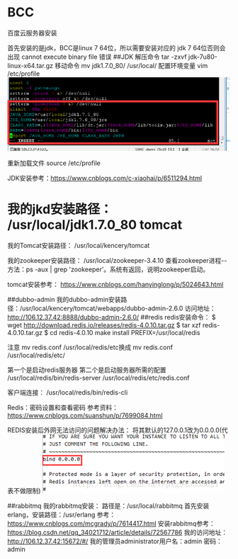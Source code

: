# BCC
百度云服务器安装

首先安装的是jdk，BCC是linux 7 64位，所以需要安装对应的 jdk 7 64位否则会出现 cannot execute binary file 错误
##JDK
解压命令 tar -zxvf jdk-7u80-linux-x64.tar.gz
移动命令 mv jdk1.7.0_80/ /usr/local/
配置环境变量 vim /etc/profile
![Image text](https://github.com/lixing20080830/BCC/raw/master/images-folder/environment.png)

重新加载文件 source /etc/profile
  
JDK安装参考：https://www.cnblogs.com/c-xiaohai/p/6511294.html

我的jkd安装路径：
/usr/local/jdk1.7.0_80
tomcat
====
我的Tomcat安装路径：
/usr/local/kencery/tomcat

我的zookeeper安装路径：
/usr/local/zookeeper-3.4.10
查看zookeeper进程--方法：ps -aux | grep 'zookeeper'。系统有返回，说明zookeeper启动。

tomcat安装参考：
https://www.cnblogs.com/hanyinglong/p/5024643.html

##dubbo-admin
我的dubbo-admin安装路径：/usr/local/kencery/tomcat/webapps/dubbo-admin-2.6.0
访问地址：http://106.12.37.42:8888/dubbo-admin-2.6.0/
##redis
redis安装命令：
$ wget http://download.redis.io/releases/redis-4.0.10.tar.gz
$ tar xzf redis-4.0.10.tar.gz
$ cd redis-4.0.10
make install PREFIX=/usr/local/redis

注意 mv redis.conf /usr/local/redis/etc换成 mv redis.conf /usr/local/redis/etc/

第一个是启动redis服务器
第二个是启动服务器所需的配置
/usr/local/redis/bin/redis-server /usr/local/redis/etc/redis.conf

客户端连接：
/usr/local/redis/bin/redis-cli 

Redis：密码设置和查看密码
参考资料：https://www.cnblogs.com/suanshun/p/7699084.html

REDIS安装后外网无法访问的问题解决办法：
将其默认的127.0.0.1改为0.0.0.0(代表不做限制)
![Image text](https://github.com/lixing20080830/BCC/raw/master/images-folder/redis.png)

##rabbitmq
我的rabbitmq安装：
路径是：/usr/local/rabbitmq
首先安装erlang，安装路径：/usr/erlang
参考：https://www.cnblogs.com/mcgrady/p/7614417.html
安装rabbitmq参考：https://blog.csdn.net/qq_34021712/article/details/72567786
我的访问地址：http://106.12.37.42:15672/#/
我的管理员administrator用户名：admin 密码：admin


